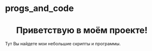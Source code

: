 # progs_and_code
  <h1 style="text-align: center;"> Приветствую в моём проекте! </h1>
<p>Тут Вы найдете мои небольшие скрипты и программы.</p>
